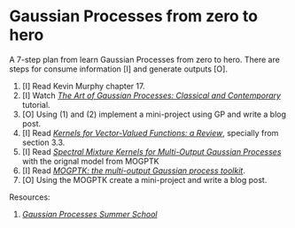 # Gaussian Processes from zero to hero



A 7-step plan from learn Gaussian Processes from zero to hero. There are steps for consume information [I] and generate outputs [O].

1. [I] Read Kevin Murphy chapter 17.
2. [I] Watch *[The Art of Gaussian Processes: Classical and Contemporary](https://neurips.cc/virtual/2021/tutorial/21890)* tutorial.
3. [O] Using (1) and (2) implement a mini-project using GP and write a blog post.
4. [I] Read _[Kernels for Vector-Valued Functions: a Review](https://eprints.whiterose.ac.uk/114503/1/1106.6251v2.pdf)_, specially from section 3.3.
5. [I] Read _[Spectral Mixture Kernels for Multi-Output Gaussian Processes](https://proceedings.neurips.cc/paper/2017/hash/333cb763facc6ce398ff83845f224d62-Abstract.html)_ with the orignal model from MOGPTK
6. [I] Read _[MOGPTK: the multi-output Gaussian process toolkit](https://arxiv.org/abs/2002.03471)_.
7. [O] Using the MOGPTK create a mini-project and write a blog post.



Resources:

1. _[Gaussian Processes Summer School](http://gpss.cc/gpss21/program)_

